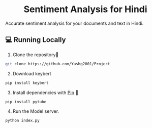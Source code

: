 <h1 align="center">
Sentiment Analysis for Hindi
</h1>

Accurate sentiment analysis for your documents and text in Hindi.

## 💻 Running Locally

1. Clone the repository📂

```bash
git clone https://github.com/Yashg2001/Project
```

2. Download keybert
```bash
pip install keybert
```

3. Install dependencies with [Pip](https://pypi.org/project/pip) 🔨

```bash
pip install pytube
```

4. Run the Model server.

```bash
python index.py
```
